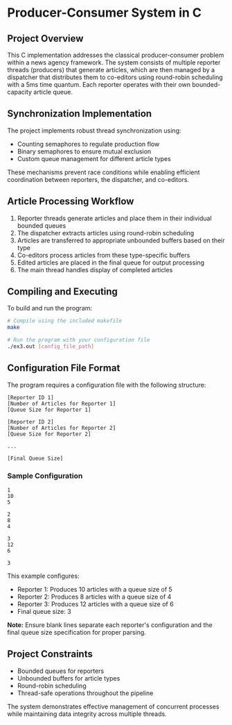 # Producer-Consumer System in C

## Project Overview
This C implementation addresses the classical producer-consumer problem within a news agency framework. The system consists of multiple reporter threads (producers) that generate articles, which are then managed by a dispatcher that distributes them to co-editors using round-robin scheduling with a 5ms time quantum. Each reporter operates with their own bounded-capacity article queue.

## Synchronization Implementation
The project implements robust thread synchronization using:
- Counting semaphores to regulate production flow
- Binary semaphores to ensure mutual exclusion
- Custom queue management for different article types

These mechanisms prevent race conditions while enabling efficient coordination between reporters, the dispatcher, and co-editors.

## Article Processing Workflow
1. Reporter threads generate articles and place them in their individual bounded queues
2. The dispatcher extracts articles using round-robin scheduling
3. Articles are transferred to appropriate unbounded buffers based on their type
4. Co-editors process articles from these type-specific buffers
5. Edited articles are placed in the final queue for output processing
6. The main thread handles display of completed articles

## Compiling and Executing
To build and run the program:

```bash
# Compile using the included makefile
make

# Run the program with your configuration file
./ex3.out [config_file_path]
```

## Configuration File Format
The program requires a configuration file with the following structure:

```
[Reporter ID 1]
[Number of Articles for Reporter 1]
[Queue Size for Reporter 1]

[Reporter ID 2]
[Number of Articles for Reporter 2]
[Queue Size for Reporter 2]

...

[Final Queue Size]
```

### Sample Configuration
```
1
10
5

2
8
4

3
12
6

3
```

This example configures:
- Reporter 1: Produces 10 articles with a queue size of 5
- Reporter 2: Produces 8 articles with a queue size of 4
- Reporter 3: Produces 12 articles with a queue size of 6
- Final queue size: 3

**Note:** Ensure blank lines separate each reporter's configuration and the final queue size specification for proper parsing.

## Project Constraints
- Bounded queues for reporters
- Unbounded buffers for article types
- Round-robin scheduling
- Thread-safe operations throughout the pipeline

The system demonstrates effective management of concurrent processes while maintaining data integrity across multiple threads.
